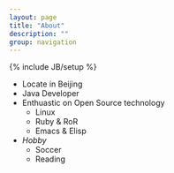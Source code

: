 ```yaml
---
layout: page
title: "About"
description: ""
group: navigation
---
```

{% include JB/setup %}

- Locate in Beijing
- Java Developer
- Enthuastic on Open Source technology
  - Linux
  - Ruby & RoR
  - Emacs & Elisp
- _Hobby_
  - Soccer
  - Reading
